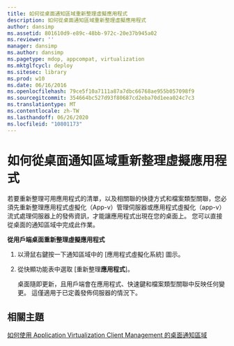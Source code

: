 ```yaml
---
title: 如何從桌面通知區域重新整理虛擬應用程式
description: 如何從桌面通知區域重新整理虛擬應用程式
author: dansimp
ms.assetid: 801610d9-e89c-48bb-972c-20e37b945a02
ms.reviewer: ''
manager: dansimp
ms.author: dansimp
ms.pagetype: mdop, appcompat, virtualization
ms.mktglfcycl: deploy
ms.sitesec: library
ms.prod: w10
ms.date: 06/16/2016
ms.openlocfilehash: 79ce5f10a7111a87a7dbc66768ae955b057098f9
ms.sourcegitcommit: 354664bc527d93f80687cd2eba70d1eea024c7c3
ms.translationtype: MT
ms.contentlocale: zh-TW
ms.lasthandoff: 06/26/2020
ms.locfileid: "10801173"
---
```

# 如何從桌面通知區域重新整理虛擬應用程式


若要重新整理可用應用程式的清單，以及相關聯的快捷方式和檔案類型關聯，您必須先重新整理應用程式虛擬化（App-v）管理伺服器或應用程式虛擬化（app-v）流式處理伺服器上的發佈資訊，才能讓應用程式出現在您的桌面上。 您可以直接從桌面的通知區域中完成此作業。

**從用戶端桌面重新整理虛擬應用程式**

1.  以滑鼠右鍵按一下通知區域中的 [應用程式虛擬化系統] 圖示。

2.  從快顯功能表中選取 [重新整理**應用程式**]。

    桌面隨即更新，且用戶端會在應用程式、快速鍵和檔案類型關聯中反映任何變更。 這僅適用于已定義發佈伺服器的情況下。

## 相關主題


[如何使用 Application Virtualization Client Management 的桌面通知區域](how-to-use-the-desktop-notification-area-for-application-virtualization-client-management.md)

 

 





